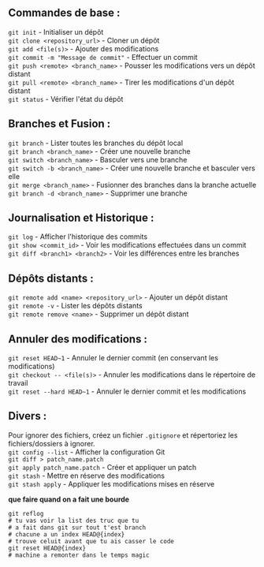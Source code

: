 ## Commandes de base :
`git init` - Initialiser un dépôt  
`git clone <repository_url>` - Cloner un dépôt  
`git add <file(s)>` - Ajouter des modifications  
`git commit -m "Message de commit"` - Effectuer un commit  
`git push <remote> <branch_name>` - Pousser les modifications vers un dépôt distant  
`git pull <remote> <branch_name>` - Tirer les modifications d'un dépôt distant  
`git status` - Vérifier l'état du dépôt  

## Branches et Fusion :
`git branch` - Lister toutes les branches du dépôt local  
`git branch <branch_name>` - Créer une nouvelle branche  
`git switch <branch_name>` - Basculer vers une branche  
`git switch -b <branch_name>` - Créer une nouvelle branche et basculer vers elle  
`git merge <branch_name>` - Fusionner des branches dans la branche actuelle  
`git branch -d <branch_name>` - Supprimer une branche  

## Journalisation et Historique :
`git log` - Afficher l'historique des commits  
`git show <commit_id>` - Voir les modifications effectuées dans un commit  
`git diff <branch1> <branch2>` - Voir les différences entre les branches  

## Dépôts distants :
`git remote add <name> <repository_url>` - Ajouter un dépôt distant  
`git remote -v` - Lister les dépôts distants  
`git remote remove <name>` - Supprimer un dépôt distant  

## Annuler des modifications :
`git reset HEAD~1` - Annuler le dernier commit (en conservant les modifications)  
`git checkout -- <file(s)>` - Annuler les modifications dans le répertoire de travail  
`git reset --hard HEAD~1` - Annuler le dernier commit et les modifications  

## Divers :
Pour ignorer des fichiers, créez un fichier `.gitignore` et répertoriez les fichiers/dossiers à ignorer.  
`git config --list` - Afficher la configuration Git  
`git diff > patch_name.patch`  
`git apply patch_name.patch` - Créer et appliquer un patch  
`git stash` - Mettre en réserve des modifications  
`git stash apply` - Appliquer les modifications mises en réserve  

****que faire quand on a fait une bourde****
```
git reflog
# tu vas voir la list des truc que tu
# a fait dans git sur tout t'est branch
# chacune a un index HEAD@{index}
# trouve celuit avant que tu ais casser le code
git reset HEAD@{index}
# machine a remonter dans le temps magic
```